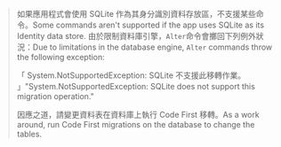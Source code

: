 > <span data-ttu-id="a1d05-101">如果應用程式會使用 SQLite 作為其身分識別資料存放區，不支援某些命令。</span><span class="sxs-lookup"><span data-stu-id="a1d05-101">Some commands aren't supported if the app uses SQLite as its Identity data store.</span></span> <span data-ttu-id="a1d05-102">由於限制資料庫引擎，`Alter`命令會擲回下列例外狀況：</span><span class="sxs-lookup"><span data-stu-id="a1d05-102">Due to limitations in the database engine, `Alter` commands throw the following exception:</span></span>
>
> <span data-ttu-id="a1d05-103">「 System.NotSupportedException: SQLite 不支援此移轉作業。 」</span><span class="sxs-lookup"><span data-stu-id="a1d05-103">"System.NotSupportedException: SQLite does not support this migration operation."</span></span> 
>
> <span data-ttu-id="a1d05-104">因應之道，請變更資料表在資料庫上執行 Code First 移轉。</span><span class="sxs-lookup"><span data-stu-id="a1d05-104">As a work around, run Code First migrations on the database to change the tables.</span></span>
